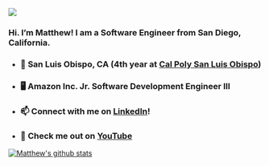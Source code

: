 ![](https://komarev.com/ghpvc/?username=matthew-plusprogramming)

### Hi. I’m Matthew! I am a Software Engineer from San Diego, California.


- ### 📍 San Luis Obispo, CA (4th year at [Cal Poly San Luis Obispo](https://www.calpoly.edu/))
- ### 🖥 Amazon Inc. Jr. Software Development Engineer III
- ### 📫 Connect with me on [LinkedIn](https://linkedin.com/in/matthewlin-sd)!
- ### 🎥 Check me out on [YouTube](https://youtube.com/matthewlin)

[![Matthew's github stats](https://github-readme-stats.vercel.app/api?username=matthew-plusprogramming&hide=stars&count_private=true&show_icons=true)](https://github.com/anuraghazra/github-readme-stats)

<!--
**matthew-plusprogramming/matthew-plusprogramming** is a ✨ _special_ ✨ repository because its `README.md` (this file) appears on your GitHub profile.

Here are some ideas to get you started:

- 🔭 I’m currently working on ...
- 🌱 I’m currently learning ...
- 👯 I’m looking to collaborate on ...
- 🤔 I’m looking for help with ...
- 💬 Ask me about ...
- 📫 How to reach me: ...
- 😄 Pronouns: ...
- ⚡ Fun fact: ...
-->
